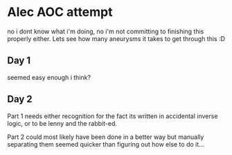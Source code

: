 # Alec AOC attempt

no i dont know what i'm doing, no i'm not committing to finishing this properly either. Lets see how many aneurysms it takes to get through this :D

## Day 1

seemed easy enough i think?

## Day 2

Part 1 needs either recognition for the fact its written in accidental inverse logic, or to be lenny and the rabbit-ed.

Part 2 could most likely have been done in a better way but manually separating them seemed quicker than figuring out how else to do it...

